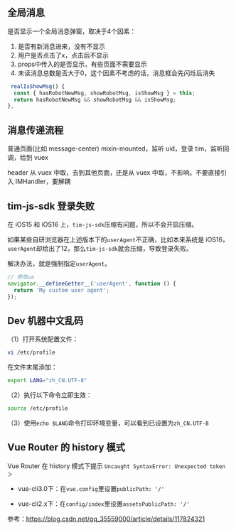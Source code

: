 
## 全局消息

是否显示一个全局消息弹窗，取决于4个因素：

1. 是否有新消息进来，没有不显示
2. 用户是否点击了x，点击后不显示
3. props中传入的是否显示，有些页面不需要显示
4. 未读消息总数是否大于0，这个因素不考虑的话，消息框会先闪烁后消失

```ts
 realIsShowMsg() {
  const { hasRobotNewMsg, showRobotMsg, isShowMsg } = this;
  return hasRobotNewMsg && showRobotMsg && isShowMsg;
},
```

## 消息传递流程

普通页面(比如 message-center) mixin-mounted，监听 uid，登录 tim，监听回调，给到 vuex

header 从 vuex 中取，去到其他页面，还是从 vuex 中取，不影响。不要直接引入 IMHandler，要解耦

## tim-js-sdk 登录失败

在 iOS15 和 iOS16 上，`tim-js-sdk`压缩有问题，所以不会开启压缩。

如果某些自研浏览器在上述版本下的`userAgent`不正确，比如本来系统是 iOS16，`userAgent`却给出了12，那么`tim-js-sdk`就会压缩，导致登录失败。

解决办法，就是强制指定`userAgent`。

```ts
// 修改ua
navigator.__defineGetter__('userAgent', function () {
  return 'My custom user agent';
});
```

## Dev 机器中文乱码

（1）打开系统配置文件：

```bash
vi /etc/profile
```

在文件末尾添加：

```bash
export LANG="zh_CN.UTF-8"
```

（2）执行以下命令立即生效：

```bash
source /etc/profile
```

（3）使用`echo $LANG`命令打印环境变量，可以看到已设置为`zh_CN.UTF-8`

## Vue Router 的 history 模式

Vue Router 在 history 模式下提示 `Uncaught SyntaxError: Unexpected token ＞`

- vue-cli3.0下：在`vue.config`里设置`publicPath: '/'`

- vue-cli2.x下：在`config/index`里设置`assetsPublicPath: '/'`

参考：https://blog.csdn.net/qq_35559000/article/details/117824321
